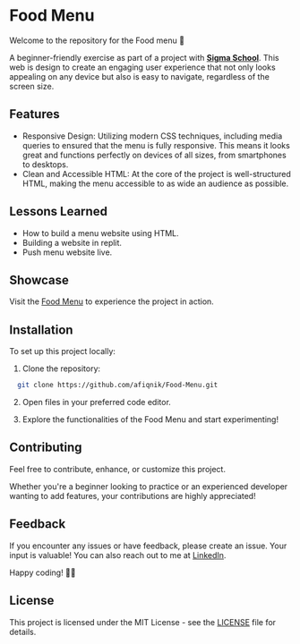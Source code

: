 
# Food Menu

Welcome to the repository for the Food menu 🚀

A beginner-friendly exercise as part of a project with [**Sigma School**](https://www.linkedin.com/company/sigma-school/). This web is design to create an engaging user experience that not only looks appealing on any device but also is easy to navigate, regardless of the screen size.


## Features

- Responsive Design: Utilizing modern CSS techniques, including media queries to ensured that the menu is fully responsive. This means it looks great and functions perfectly on devices of all sizes, from smartphones to desktops.
- Clean and Accessible HTML: At the core of the project is well-structured HTML, making the menu accessible to as wide an audience as possible.


## Lessons Learned

- How to build a menu website using HTML.
- Building a website in replit.
- Push menu website live.


## Showcase

Visit the [Food Menu](https://afiqnik.github.io/Food-Menu/) to experience the project in action.


## Installation

To set up this project locally:

1. Clone the repository:
```bash
  git clone https://github.com/afiqnik/Food-Menu.git
```

2. Open files in your preferred code editor.

3. Explore the functionalities of the Food Menu and start experimenting!

   
## Contributing

Feel free to contribute, enhance, or customize this project.

Whether you're a beginner looking to practice or an experienced developer wanting to add features, your contributions are highly appreciated!


## Feedback

If you encounter any issues or have feedback, please create an issue. Your input is valuable! You can also reach out to me at [LinkedIn](https://www.linkedin.com/in/nik-muhammad-afiq/).

Happy coding! 🚀🌐


## License

This project is licensed under the MIT License - see the [LICENSE](https://choosealicense.com/licenses/mit/) file for details.

